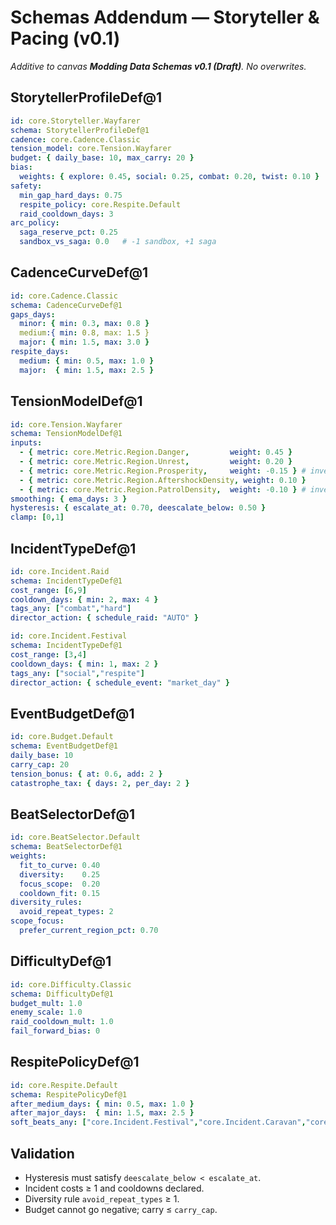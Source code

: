 # Schemas Addendum — Storyteller & Pacing (v0.1)
*Additive to canvas **Modding Data Schemas v0.1 (Draft)**. No overwrites.*

## StorytellerProfileDef@1
```yaml
id: core.Storyteller.Wayfarer
schema: StorytellerProfileDef@1
cadence: core.Cadence.Classic
tension_model: core.Tension.Wayfarer
budget: { daily_base: 10, max_carry: 20 }
bias:
  weights: { explore: 0.45, social: 0.25, combat: 0.20, twist: 0.10 }
safety:
  min_gap_hard_days: 0.75
  respite_policy: core.Respite.Default
  raid_cooldown_days: 3
arc_policy:
  saga_reserve_pct: 0.25
  sandbox_vs_saga: 0.0   # -1 sandbox, +1 saga
```
## CadenceCurveDef@1
```yaml
id: core.Cadence.Classic
schema: CadenceCurveDef@1
gaps_days:
  minor: { min: 0.3, max: 0.8 }
  medium:{ min: 0.8, max: 1.5 }
  major: { min: 1.5, max: 3.0 }
respite_days:
  medium: { min: 0.5, max: 1.0 }
  major:  { min: 1.5, max: 2.5 }
```
## TensionModelDef@1
```yaml
id: core.Tension.Wayfarer
schema: TensionModelDef@1
inputs:
  - { metric: core.Metric.Region.Danger,         weight: 0.45 }
  - { metric: core.Metric.Region.Unrest,         weight: 0.20 }
  - { metric: core.Metric.Region.Prosperity,     weight: -0.15 } # inverse
  - { metric: core.Metric.Region.AftershockDensity, weight: 0.10 }
  - { metric: core.Metric.Region.PatrolDensity,  weight: -0.10 } # inverse
smoothing: { ema_days: 3 }
hysteresis: { escalate_at: 0.70, deescalate_below: 0.50 }
clamp: [0,1]
```
## IncidentTypeDef@1
```yaml
id: core.Incident.Raid
schema: IncidentTypeDef@1
cost_range: [6,9]
cooldown_days: { min: 2, max: 4 }
tags_any: ["combat","hard"]
director_action: { schedule_raid: "AUTO" }
```
```yaml
id: core.Incident.Festival
schema: IncidentTypeDef@1
cost_range: [3,4]
cooldown_days: { min: 1, max: 2 }
tags_any: ["social","respite"]
director_action: { schedule_event: "market_day" }
```
## EventBudgetDef@1
```yaml
id: core.Budget.Default
schema: EventBudgetDef@1
daily_base: 10
carry_cap: 20
tension_bonus: { at: 0.6, add: 2 }
catastrophe_tax: { days: 2, per_day: 2 }
```
## BeatSelectorDef@1
```yaml
id: core.BeatSelector.Default
schema: BeatSelectorDef@1
weights:
  fit_to_curve: 0.40
  diversity:    0.25
  focus_scope:  0.20
  cooldown_fit: 0.15
diversity_rules:
  avoid_repeat_types: 2
scope_focus:
  prefer_current_region_pct: 0.70
```
## DifficultyDef@1
```yaml
id: core.Difficulty.Classic
schema: DifficultyDef@1
budget_mult: 1.0
enemy_scale: 1.0
raid_cooldown_mult: 1.0
fail_forward_bias: 0
```
## RespitePolicyDef@1
```yaml
id: core.Respite.Default
schema: RespitePolicyDef@1
after_medium_days: { min: 0.5, max: 1.0 }
after_major_days:  { min: 1.5, max: 2.5 }
soft_beats_any: ["core.Incident.Festival","core.Incident.Caravan","core.Incident.SocialVisit"]
```

## Validation
- Hysteresis must satisfy `deescalate_below < escalate_at`.  
- Incident costs ≥ 1 and cooldowns declared.  
- Diversity rule `avoid_repeat_types` ≥ 1.  
- Budget cannot go negative; carry ≤ `carry_cap`.


